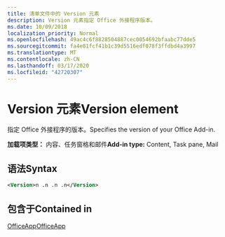 ```yaml
---
title: 清单文件中的 Version 元素
description: Version 元素指定 Office 外接程序版本。
ms.date: 10/09/2018
localization_priority: Normal
ms.openlocfilehash: 49ac4c6f8828504887cec0054692bfaabc77dde5
ms.sourcegitcommit: fa4e81fcf41b1c39d5516edf078f3ffdbd4a3997
ms.translationtype: MT
ms.contentlocale: zh-CN
ms.lasthandoff: 03/17/2020
ms.locfileid: "42720307"
---
```

# <a name="version-element"></a><span data-ttu-id="ae239-103">Version 元素</span><span class="sxs-lookup"><span data-stu-id="ae239-103">Version element</span></span>

<span data-ttu-id="ae239-104">指定 Office 外接程序的版本。</span><span class="sxs-lookup"><span data-stu-id="ae239-104">Specifies the version of your Office Add-in.</span></span>

<span data-ttu-id="ae239-105">**加载项类型：** 内容、任务窗格和邮件</span><span class="sxs-lookup"><span data-stu-id="ae239-105">**Add-in type:** Content, Task pane, Mail</span></span>

## <a name="syntax"></a><span data-ttu-id="ae239-106">语法</span><span class="sxs-lookup"><span data-stu-id="ae239-106">Syntax</span></span>

```XML
<Version>n .n .n .n</Version>
```

## <a name="contained-in"></a><span data-ttu-id="ae239-107">包含于</span><span class="sxs-lookup"><span data-stu-id="ae239-107">Contained in</span></span>

[<span data-ttu-id="ae239-108">OfficeApp</span><span class="sxs-lookup"><span data-stu-id="ae239-108">OfficeApp</span></span>](officeapp.md)


